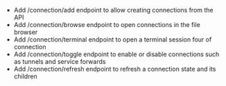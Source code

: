- Add /connection/add endpoint to allow creating connections from the API
- Add /connection/browse endpoint to open connections in the file browser
- Add /connection/terminal endpoint to open a terminal session four of connection
- Add /connection/toggle endpoint to enable or disable connections such as tunnels and service forwards
- Add /connection/refresh endpoint to refresh a connection state and its children
